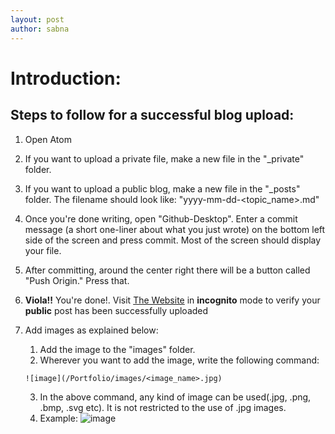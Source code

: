 ```yaml
---
layout: post
author: sabna
---
```


# Introduction:  

## Steps to follow for a successful blog upload:

1. Open Atom
2. If you want to upload a private file, make a new file in the "\_private" folder.  
3. If you want to upload a public blog, make a new file in the "\_posts" folder. The filename should look like: "yyyy-mm-dd-<topic_name>.md"
4. Once you're done writing, open "Github-Desktop". Enter a commit message (a short one-liner about what you just wrote) on the bottom left side of the screen and press commit. Most of the screen should display your file.
5. After committing, around the center right there will be a button called "Push Origin." Press that.
6. **Viola!!** You're done!. Visit [The Website](https://ssabna.github.io/Portfolio) in **incognito** mode to verify your **public** post has been successfully uploaded

7. Add images as explained below:   
   1. Add the image to the "images" folder.
   2. Wherever you want to add the image, write the following command:  
   ```
   ![image](/Portfolio/images/<image_name>.jpg)
   ```
   3. In the above command, any kind of image can be used(.jpg, .png, .bmp, .svg etc). It is not restricted to the use of .jpg images.
   4. Example: ![image](/Portfolio/images/guitar.jpg)
